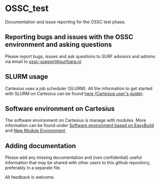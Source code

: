 # OSSC_test
Documentation and issue reporting for the OSSC test phase.


## Reporting bugs and issues with the OSSC environment and asking questions
Please report bugs, issues and ask questions to SURF advisors and admins via email to ossc-support@surfsara.nl.

## SLURM usage 
Cartesius uses a job scheduler (SLURM). All the information to get started with SLURM on Cartesius can be found [here (Cartesius user's guide)](https://userinfo.surfsara.nl/systems/cartesius/usage/batch-usage).

## Software environment on Cartesius
The software environment on Cartesius is manage with modules.
More information can be found under [Software environment based on EasyBuild](https://userinfo.surfsara.nl/documentation/new-software-environment-based-easybuild) and [New Module Environment](https://userinfo.surfsara.nl/documentation/new-module-environment-lisa-cartesius).

## Adding documentation
Please add any missing documentation and (non confidential) useful information that may be shared with other users to this github repository, preferably in a separate file.

All feedback is welcome.

